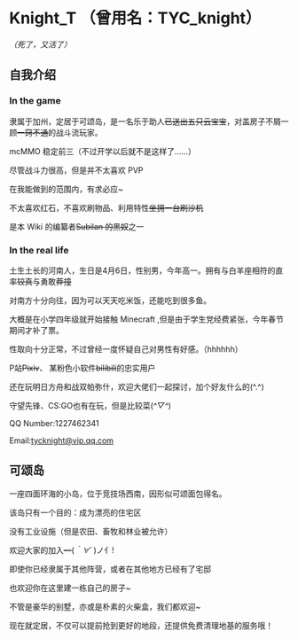 # Knight_T （曾用名：TYC_knight）

*（死了，又活了）*

## 自我介绍

### In the game

隶属于加州，定居于可颂岛，是一名乐于助人~~已送出五只云宝宝~~，对盖房子不屑一顾~~一窍不通~~的战斗流玩家。

 mcMMO 稳定前三（不过开学以后就不是这样了……）
 
 尽管战斗力很高，但是并不太喜欢 PVP 
 
 在我能做到的范围内，有求必应~
 
 不太喜欢红石，不喜欢刷物品、利用特性~~坐拥一台刷沙机~~
 
 是本 Wiki 的编纂者~~Subilan 的黑奴~~之一
 
 ### In the real life
 
 土生土长的河南人，生日是4月6日，性别男，今年高一。拥有与白羊座相符的直率~~较真~~与勇敢~~莽撞~~
 
 对南方十分向往，因为可以天天吃米饭，还能吃到很多鱼。
 
 大概是在小学四年级就开始接触 Minecraft ,但是由于学生党经费紧张，今年春节期间才补了票。
 
 性取向十分正常，不过曾经一度怀疑自己对男性有好感。（hhhhhh）
 
 P站~~Pixiv~~、 某粉色小软件~~bilibili~~的忠实用户
 
 还在玩明日方舟和战双帕弥什，欢迎大佬们一起探讨，加个好友什么的(^.^)
 
 守望先锋、CS:GO也有在玩，但是比较菜(*^▽^*)
 
 QQ Number:1227462341
 
 Email:tycknight@vip.qq.com
 
 
 ## 可颂岛
 
 一座四面环海的小岛，位于竞技场西南，因形似可颂面包得名。
 
 该岛只有一个目的：成为漂亮的住宅区
 
 没有工业设施（但是农田、畜牧和林业被允许）
 
 欢迎大家的加入━(*｀∀´* )ノ亻!
 
 即使你已经隶属于其他阵营，或者在其他地方已经有了宅邸
 
 也欢迎你在这里建一栋自己的房子~
 
 不管是豪华的别墅，亦或是朴素的火柴盒，我们都欢迎~
 
 现在就定居，不仅可以提前抢到更好的地段，还提供免费清理地基的服务哦！
 
 
 
 
 
 
 
 
 
 
 
 

